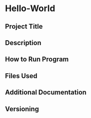 # Hello-World

## Project Title
## Description
## How to Run Program
## Files Used
## Additional Documentation
## Versioning
